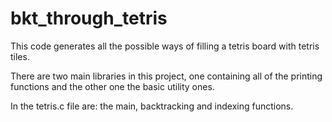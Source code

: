 # bkt_through_tetris
  This code generates all the possible ways of filling
a tetris board with tetris tiles.

  There are two main libraries in this project, one
containing all of the printing functions and the other
one the basic utility ones.

  In the tetris.c file are: the main, backtracking and
indexing functions.
